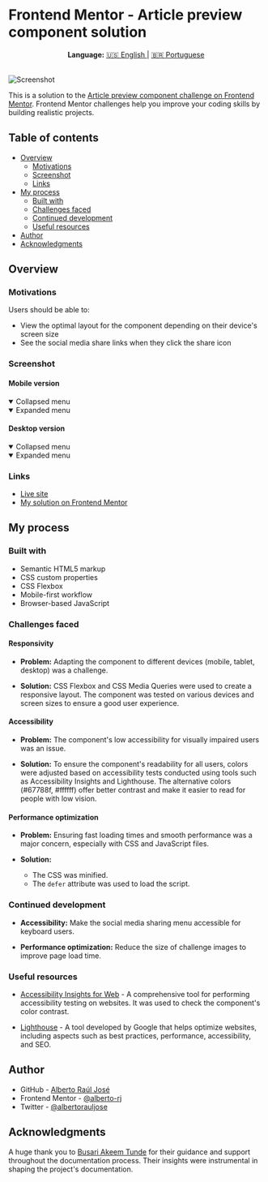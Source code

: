 # Frontend Mentor - Article preview component solution

<div align="center">
  <strong>Language:</strong> <a href="README.md"> 🇺🇸 English </a> | <a href="README-PT.md"> 🇧🇷 Portuguese </a>
</div>
<br>

![Screenshot](./screenshot/screenshot-desktop.png)

This is a solution to the [Article preview component challenge on Frontend Mentor](https://www.frontendmentor.io/challenges/article-preview-component-dYBN_pYFT). Frontend Mentor challenges help you improve your coding skills by building realistic projects.

## Table of contents

- [Overview](#overview)
  - [Motivations](#motivations)
  - [Screenshot](#screenshot)
  - [Links](#links)
- [My process](#my-process)
  - [Built with](#built-with)
  - [Challenges faced](#challenges-faced)
  - [Continued development](#continued-development)
  - [Useful resources](#useful-resources)
- [Author](#author)
- [Acknowledgments](#acknowledgments)

## Overview

### Motivations

Users should be able to:

- View the optimal layout for the component depending on their device's screen size
- See the social media share links when they click the share icon

### Screenshot

#### Mobile version

<details open>
  <summary>Collapsed menu</summary>
  <img alt="" src="./screenshot/screenshot-mobile.png">
</details>

<details open>
  <summary>Expanded menu</summary>
  <img alt="" src="./screenshot/screenshot-mobile-active.png">
</details>

#### Desktop version

<details open>
  <summary>Collapsed menu</summary>
  <img alt="" src="./screenshot/screenshot-desktop.png">
</details>

<details open>
  <summary>Expanded menu</summary>
  <img alt="" src="./screenshot/screenshot-desktop-active.png">
</details>

### Links

- [Live site](https://alberto-rj.github.io/article-preview-component/)
- [My solution on Frontend Mentor](https://your-solution-url.com)

## My process

### Built with

- Semantic HTML5 markup
- CSS custom properties
- CSS Flexbox
- Mobile-first workflow
- Browser-based JavaScript

### Challenges faced

#### Responsivity

- **Problem:** Adapting the component to different devices (mobile, tablet, desktop) was a challenge.

- **Solution:** CSS Flexbox and CSS Media Queries were used to create a responsive layout. The component was tested on various devices and screen sizes to ensure a good user experience.

#### Accessibility

- **Problem:** The component's low accessibility for visually impaired users was an issue.

- **Solution:** To ensure the component's readability for all users, colors were adjusted based on accessibility tests conducted using tools such as Accessibility Insights and Lighthouse. The alternative colors (#67788f, #ffffff) offer better contrast and make it easier to read for people with low vision.

#### Performance optimization

- **Problem:** Ensuring fast loading times and smooth performance was a major concern, especially with CSS and JavaScript files.

- **Solution:**
  - The CSS was minified.
  - The `defer` attribute was used to load the script.

### Continued development

- **Accessibility:** Make the social media sharing menu accessible for keyboard users.

- **Performance optimization:** Reduce the size of challenge images to improve page load time.

### Useful resources

- [Accessibility Insights for Web](https://accessibilityinsights.io/docs/web/overview/) - A comprehensive tool for performing accessibility testing on websites. It was used to check the component's color contrast.

- [Lighthouse](https://en.wikipedia.org/wiki/Google_Lighthouse) - A tool developed by Google that helps optimize websites, including aspects such as best practices, performance, accessibility, and SEO.

## Author

- GitHub - [Alberto Raúl José](https://github.com/alberto-rj)
- Frontend Mentor - [@alberto-rj](https://www.frontendmentor.io/profile/alberto-rj)
- Twitter - [@albertorauljose](https://www.twitter.com/albertorauljose)

## Acknowledgments

A huge thank you to [Busari Akeem Tunde](https://www.frontendmentor.io/profile/Aalphakeem-Adroit) for their guidance and support throughout the documentation process. Their insights were instrumental in shaping the project's documentation.
